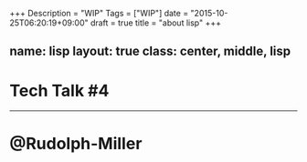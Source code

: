 +++
Description = "WIP"
Tags = ["WIP"]
date = "2015-10-25T06:20:19+09:00"
draft = true
title = "about lisp"
+++

name: lisp
layout: true
class: center, middle, lisp
---

# Tech Talk #4

---

# @Rudolph-Miller
